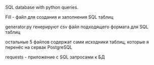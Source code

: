 SQL database with python queries.

Fill - файл для создания и заполнения SQL таблиц

generator.py генерируют csv файл подходящего формата для SQL таблиц


остальные 5 файлов содержат сами исходники таблиц, которые я перенёс на сервак PostgreSQL

requests - приложение с SQL запросами к БД